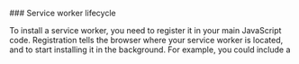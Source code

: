 ### Service worker lifecycle

To install a service worker, you need to register it in your main JavaScript code. Registration tells the browser where your service worker is located, and to start installing it in the background. For example, you could include a <script> tag in your site’s index.html file (or whatever file you use as your application’s entry point) with code similar to the one shown here.

```js
if (!('serviceWorker' in navigator)) {
  console.log('Service Worker not supported');
  return;
}
navigator.serviceWorker.register('/service-worker.js')
.then(function(registration) {
  console.log('SW registered! Scope is:', registration.scope);
}); // .catch a registration error

```

The SW scope determines from which path the SW will intercept requests. The default scope is the path to the service worker file and extends to all lower directories.

```js
navigator.serviceWorker.register('/service-worker.js', {
  scope: '/app'
})
```

This event will trigger if the browser considers the service worker to be new, either because this is the first service worker encountered for this page, or because there is a byte difference between the current service worker and the previously installed one.

We can add an install event handler to perform actions during the install event.

The install event is a good time to do stuff like caching the App Shell or static assets using the Cache API.

```js
self.addEventListener('install', (event) => {
  // Good to cache your static assets at this point.
  // self.skipWaiting?
  ///do stuff during install
})
```

After it successfully install, we' activate it. Only one SW can be active at a time for a given scope. Once activated, the service worker will control all pages that load within its scope, and intercept corresponding network requests.

However the pages in your app that are open will not be under the service worker’s scope since the service worker was not loaded when the pages opened. To put currently open pages under service worker control you must reload the page or pages. Until then, requests from this page will bypass the service worker and operate like they normally would.
```js
self.addEventListener('activate', (event)=> {
  // Good to update any of your cache
})
```

A fetch event is fired every time a resource is requested. In this example we listen for the fetch event, and instead of going to the network, return the requested resource from the cache (assuming it is there).
```js
self.addEventListener('fetch',
function(event) {
  event.respondWith(
    caches.match(event.request)
  );
});
```

###PWA architecture
Migrating an existing site to PWA:
- Move to HTTPS
- Use caching strategies for perf and offline
- Implement an app shell architecture
- Incorporate "Add to Homescreen"
- Add Push notifications, Payment API, Credentials API, etc. (if relevant)

The application shell is the static assets that you want to load first. Cached shell loads instantly on repeat visits. So you have the outer app shell and the dynamic content model.

## Architectural patterns and caching strategies

- SSR
  - Server returns a complete page
  - Page loads CSS, JavaScript and all content
  - Page updates reload the DOM
- CSR
  - Server returns "template page" with CSS & JS
  - JS makes request to get content, adds to page
  - Page updates reload only the dynamic content
- Caching SSR
  - Cache common files: CSS, JS, common images
  - for offline use
    - If Server renders static pages, cache them
    - Add code for offline mod
    - Use if(navigator.offline)
- Caching CSR
  - Cache core code, CSS, and template page
  - Add code to:
    - Cache data using Cache API or indexedDB
    - Detect when app is offline and save user actions for later replay

### Caching strategies
You can cache the application shell on install. The basic navigation, the look and feel of a UI.

Event.waituntil, you make sure that all our cache has been added clientside. Skipwaiting method forces any new SW to be the active one.

Using indexedDB:
```js
var dbPromise = idb.open('test-db', 1, function(upgradeDb) {   if (!upgradeDb.objectStoreNames.contains('people')) {     var peopleOS = upgradeDb.createObjectStore('people')     peopleOS.createIndex('email', 'email', {unique: true});   }
});


dbPromise.then(function(db) {
  var tx = db.transaction(['people'], 'readonly');
  var store = tx.objectStore('people');
  return store.get('Fred');
});
```

### Push notifications
Push notifications use the following 2 apis:
- Notifications API
- Push API

Push API:
- User subscribes to push messaging: the push service used by the browser returns data to enable you to send messages to the user.
- your app saves user data to your server
- send a push message from your server to the user via the push service
- the user's app handles the push message in a service worker
